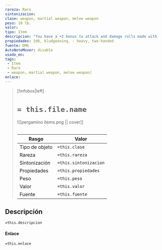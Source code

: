 ```yaml
---
rareza: Raro
sintonizacion: 
clase: weapon, martial weapon, melee weapon
peso: 10 lb.
valor: 
tipo: Item
descripcion: "You have a +2 bonus to attack and damage rolls made with this magic weapon. Heavy. Creatures that are Small or Tiny have disadvantage on attack rolls with heavy weapons. A heavy weapon&#x27;s size and bulk make it too large for a Small or Tiny creature to use effectively. Two-Handed. This weapon requires two hands to use. This property is relevant only when you attack with the weapon, not when you simply hold it."
propiedades: 2d6, bludgeoning, - heavy, two-handed
fuente: DMG
AutoNoteMover: disable
usado_en:  
tags: 
 - Item
 - Raro
 - weapon, martial weapon, melee weapon]
enlace: 
---
```


> [!infobox|left]
>  # `= this.file.name`
> ![[pergamino items.png || cover]]
> ######   
> |Rasgo | Valor |
> | --- | --- |
> | Tipo de objeto| `=this.clase`|
>  | Rareza| `=this.rareza`|
> | Sintonización | `=this.sintonizacion` |
> | Propiedades | `=this.propiedades` |
>  | Peso | `=this.peso` |
> | Valor | `=this.valor` |
> | Fuente | `=this.fuente` |


## Descripción
`=this.descripcion`

#### Enlace
`=this.enlace`